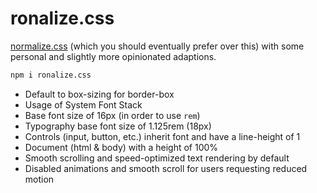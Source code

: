 # ronalize.css

[normalize.css](https://github.com/necolas/normalize.css) (which you should eventually prefer over this) with some personal and slightly more opinionated adaptions.

```sh
npm i ronalize.css
```

- Default to box-sizing for border-box
- Usage of System Font Stack
- Base font size of 16px (in order to use `rem`)
- Typography base font size of 1.125rem (18px)
- Controls (input, button, etc.) inherit font and have a line-height of 1
- Document (html & body) with a height of 100%
- Smooth scrolling and speed-optimized text rendering by default
- Disabled animations and smooth scroll for users requesting reduced motion
